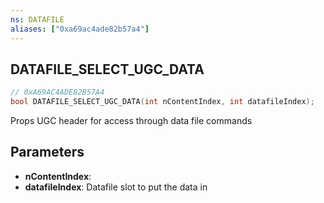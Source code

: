 ```yaml
---
ns: DATAFILE
aliases: ["0xa69ac4ade82b57a4"]
---
```

## DATAFILE_SELECT_UGC_DATA

```c
// 0xA69AC4ADE82B57A4
bool DATAFILE_SELECT_UGC_DATA(int nContentIndex, int datafileIndex);
```

Props UGC header for access through data file commands


## Parameters
* **nContentIndex**: 
* **datafileIndex**: Datafile slot to put the data in
